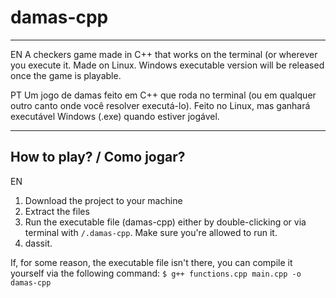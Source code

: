 # damas-cpp

---

EN
A checkers game made in C++ that works on the terminal (or wherever you execute it. Made on Linux. Windows executable version will be released once the game is playable.

PT
Um jogo de damas feito em C++ que roda no terminal (ou em qualquer outro canto onde você resolver executá-lo). Feito no Linux, mas ganhará executável Windows (.exe) quando estiver jogável.

---

## How to play? / Como jogar?

EN
1. Download the project to your machine
2. Extract the files
3. Run the executable file (damas-cpp) either by double-clicking or via terminal with `/.damas-cpp`. Make sure you're allowed to run it.
4. dassit.

If, for some reason, the executable file isn't there, you can compile it yourself via the following command:
```$ g++ functions.cpp main.cpp -o damas-cpp```
